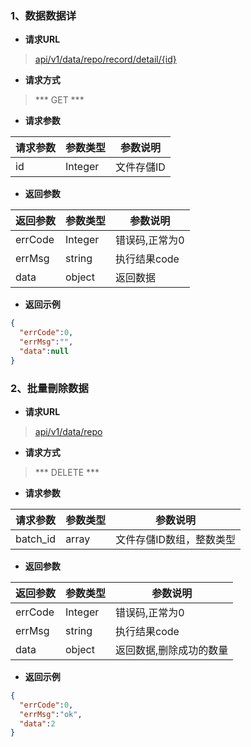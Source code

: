 ### 1、数据数据详
- **请求URL**
> [api/v1/data/repo/record/detail/{id}](#)

- **请求方式** 

> *** GET *** 

- **请求参数**

| 请求参数      |     参数类型 |   参数说明   |
| -------- | --------| ------ |
|id          |Integer          |文件存儲ID|

- **返回参数**

| 返回参数      |     参数类型 |   参数说明   |
| -------- | --------| ------ |
| errCode|   Integer|  错误码,正常为0|
| errMsg|   string|  执行结果code|
| data|   object|  返回数据|

- **返回示例**  

```json
{
  "errCode":0,
  "errMsg":"",
  "data":null
}
```

### 2、批量刪除数据

- **请求URL**
> [api/v1/data/repo](#)

- **请求方式** 

> *** DELETE *** 

- **请求参数**

| 请求参数      |     参数类型 |   参数说明   |
| -------- | --------| ------ |
|batch_id  |array    |文件存儲ID数组，整数类型|

- **返回参数**

| 返回参数      |     参数类型 |   参数说明   |
| -------- | --------| ------ |
| errCode|   Integer|  错误码,正常为0|
| errMsg|   string|  执行结果code|
| data|   object|  返回数据,删除成功的数量|

- **返回示例**  

```json
{
  "errCode":0,
  "errMsg":"ok",
  "data":2
}
```